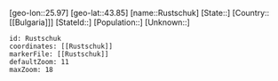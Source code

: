 ﻿---
location: [43.85,25.97]
mapzoom: [7,12] 
mapmarker: city 
type: City
tags:
- geo/City


SpocWebEntityId: 33836
isDeleted: false
confidential: public

---
[geo-lon::25.97]
[geo-lat::43.85]
[name::Rustschuk]
[State::]
[Country::[[Bulgaria]]]
[StateId::]
[Population::]
[Unknown::]


```leaflet
id: Rustschuk
coordinates: [[Rustschuk]]
markerFile: [[Rustschuk]]
defaultZoom: 11 
maxZoom: 18
```

